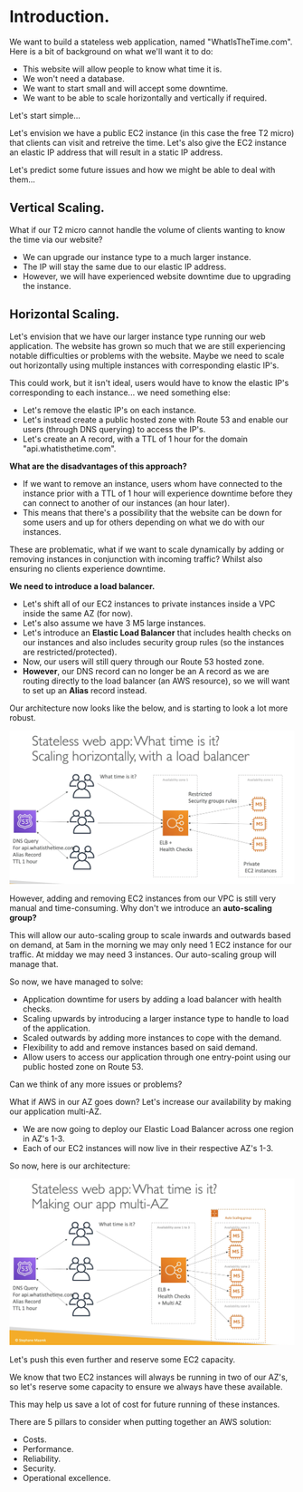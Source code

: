 # **Introduction.**

We want to build a stateless web application, named "WhatIsTheTime.com". Here is a bit of background on what we'll want it to do:

* This website will allow people to know what time it is.
* We won't need a database.
* We want to start small and will accept some downtime.
* We want to be able to scale horizontally and vertically if required.

Let's start simple...

Let's envision we have a public EC2 instance (in this case the free T2 micro) that clients can visit and retreive the time. Let's also give the EC2 instance an elastic IP address that will result in a static IP address.

Let's predict some future issues and how we might be able to deal with them...

## **Vertical Scaling.**

What if our T2 micro cannot handle the volume of clients wanting to know the time via our website?

* We can upgrade our instance type to a much larger instance.
* The IP will stay the same due to our elastic IP address.
* However, we will have experienced website downtime due to upgrading the instance.

## **Horizontal Scaling.**

Let's envision that we have our larger instance type running our web application. The website has grown so much that we are still experiencing notable difficulties or problems with the website. Maybe we need to scale out horizontally using  multiple instances with corresponding elastic IP's.

This could work, but it isn't ideal, users would have to know the elastic IP's corresponding to each instance... we need something else:

* Let's remove the elastic IP's on each instance.
* Let's instead create a public hosted zone with Route 53 and enable our users (through DNS querying) to access the IP's.
* Let's create an A record, with a TTL of 1 hour for the domain "api.whatisthetime.com".

**What are the disadvantages of this approach?**

* If we want to remove an instance, users whom have connected to the instance prior with a TTL of 1 hour will experience downtime before they can connect to another of our instances (an hour later).
* This means that there's a possibility that the website can be down for some users and up for others depending on what we do with our instances.

These are problematic, what if we want to scale dynamically by adding or removing instances in conjunction with incoming traffic? Whilst also ensuring no clients experience downtime.

**We need to introduce a load balancer.**

* Let's shift all of our EC2 instances to private instances inside a VPC inside the same AZ (for now).
* Let's also assume we have 3 M5 large instances.
* Let's introduce an **Elastic Load Balancer** that includes health checks on our instances and also includes security group rules (so the instances are restricted/protected).
* Now, our users will still query through our Route 53 hosted zone.
* **However**, our DNS record can no longer be an A record as we are routing directly to the load balancer (an AWS resource), so we will want to set up an **Alias** record instead.

Our architecture now looks like the below, and is starting to look a lot more robust.

<img src='./images/WhatIsTheTimeArchitecture1.png'>

However, adding and removing EC2 instances from our VPC is still very manual and time-consuming. Why don't we introduce an **auto-scaling group?**

This will allow our auto-scaling group to scale inwards and outwards based on demand, at 5am in the morning we may only need 1 EC2 instance for our traffic. At midday we may need 3 instances. Our auto-scaling group will manage that.

So now, we have managed to solve:

* Application downtime for users by adding a load balancer with health checks.
* Scaling upwards by introducing a larger instance type to handle to load of the application.
* Scaled outwards by adding more instances to cope with the demand.
* Flexibility to add and remove instances based on said demand.
* Allow users to access our application through one entry-point using our public hosted zone on Route 53.

Can we think of any more issues or problems?

What if AWS in our AZ goes down? Let's increase our availability by making our application multi-AZ.

* We are now going to deploy our Elastic Load Balancer across one region in AZ's 1-3.
* Each of our EC2 instances will now live in their respective AZ's 1-3.

So now, here is our architecture:

<img src='./images/WhatIsTheTimeArchitecture2.png'>

Let's push this even further and reserve some EC2 capacity.

We know that two EC2 instances will always be running in two of our AZ's, so let's reserve some capacity to ensure we always have these available.

This may help us save a lot of cost for future running of these instances.

There are 5 pillars to consider when putting together an AWS solution:

* Costs.
* Performance.
* Reliability.
* Security.
* Operational excellence.